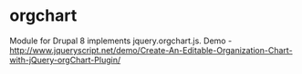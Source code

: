 # orgchart
Module for Drupal 8 implements jquery.orgchart.js.
Demo - http://www.jqueryscript.net/demo/Create-An-Editable-Organization-Chart-with-jQuery-orgChart-Plugin/